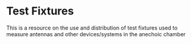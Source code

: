 # Test Fixtures
This is a resource on the use and distribution of test fixtures used to measure antennas and other devices/systems in the anechoic chamber
